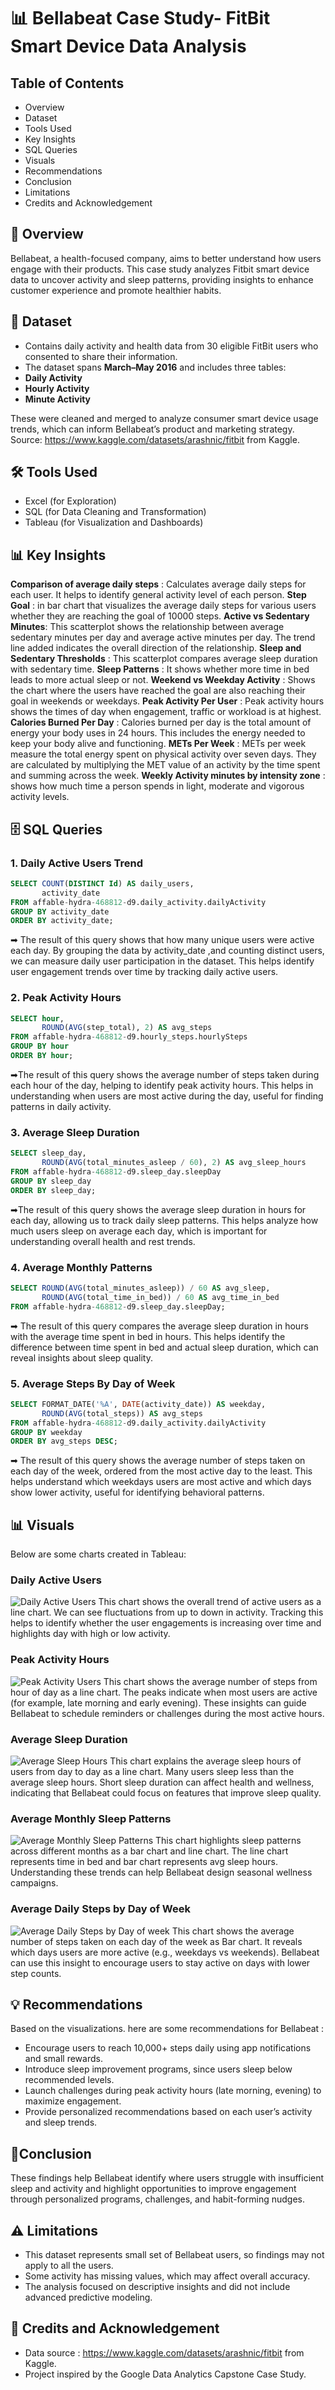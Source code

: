 # 📊 Bellabeat Case Study- FitBit Smart Device Data Analysis

## Table of Contents
- Overview
- Dataset
- Tools Used
- Key Insights
- SQL Queries
- Visuals
- Recommendations
- Conclusion
- Limitations
- Credits and Acknowledgement

## 📌 Overview
Bellabeat, a health-focused company, aims to better understand how users engage with their products. This case study analyzes Fitbit smart device data to uncover activity and sleep patterns, providing insights to enhance customer experience and promote healthier habits.

## 📁 Dataset
- Contains daily activity and health data from 30 eligible FitBit users who consented to share their information.
- The dataset spans **March–May 2016** and includes three tables:  
- **Daily Activity**  
- **Hourly Activity** 
- **Minute Activity**  

These were cleaned and merged to analyze consumer smart device usage trends, which can inform Bellabeat’s product and marketing strategy.  
Source: https://www.kaggle.com/datasets/arashnic/fitbit from Kaggle.

## 🛠️ Tools Used
- Excel (for Exploration)
- SQL (for Data Cleaning and Transformation)
- Tableau (for Visualization and Dashboards)

## 📊 Key Insights
**Comparison of average daily steps** : Calculates average daily steps for each user. It helps to identify general activity level of each person. 
**Step Goal** : in bar chart that visualizes the average daily steps for various users whether they are reaching the goal of 10000 steps.
**Active vs Sedentary Minutes**: This scatterplot shows the relationship between average sedentary minutes per day and average active minutes per day. The trend line added indicates the overall direction of the relationship.
**Sleep and Sedentary Thresholds** : This scatterplot compares average sleep duration with sedentary time. 
**Sleep Patterns** : It shows whether more time in bed leads to more actual sleep or not.
**Weekend vs Weekday Activity** : Shows the chart where the users have reached the goal are also reaching their goal in weekends or weekdays.
**Peak Activity Per User** : Peak activity hours shows the times of day when engagement, traffic or workload is at highest.
**Calories Burned Per Day** : Calories burned per day is the total amount of energy your body uses in 24 hours. This includes the energy needed to keep your body alive and functioning.
**METs Per Week** : METs per week measure the total energy spent on physical activity over seven days. They are calculated by multiplying the MET value of an activity by the time spent and summing across the week. 
**Weekly Activity minutes by intensity zone** :  shows how much time a person spends in light, moderate and vigorous activity levels. 





## 🗄️ SQL Queries
### 1. Daily Active Users Trend
```sql
SELECT COUNT(DISTINCT Id) AS daily_users, 
       activity_date 
FROM affable-hydra-468812-d9.daily_activity.dailyActivity
GROUP BY activity_date
ORDER BY activity_date;
```
➡ The result of this query shows that how many unique users were active each day. By grouping the data by activity_date ,and counting distinct users, we can measure daily user participation in the dataset. This helps identify user engagement trends over time by tracking daily active users.

### 2. Peak Activity Hours
```sql
SELECT hour, 
       ROUND(AVG(step_total), 2) AS avg_steps
FROM affable-hydra-468812-d9.hourly_steps.hourlySteps
GROUP BY hour
ORDER BY hour;
```
➡The result of this query shows the average number of steps taken during each hour of the day, helping to identify peak activity hours. This helps in understanding when users are most active during the day, useful for finding patterns in daily activity.

### 3. Average Sleep Duration
```sql
SELECT sleep_day, 
       ROUND(AVG(total_minutes_asleep / 60), 2) AS avg_sleep_hours
FROM affable-hydra-468812-d9.sleep_day.sleepDay
GROUP BY sleep_day
ORDER BY sleep_day;
```
➡The result of this query shows the average sleep duration in hours for each day, allowing us to track daily sleep patterns. This helps analyze how much users sleep on average each day, which is important for understanding overall health and rest trends.

### 4. Average Monthly Patterns
```sql
SELECT ROUND(AVG(total_minutes_asleep)) / 60 AS avg_sleep, 
       ROUND(AVG(total_time_in_bed)) / 60 AS avg_time_in_bed
FROM affable-hydra-468812-d9.sleep_day.sleepDay;
```
➡ The result of this query compares the average sleep duration in hours with the average time spent in bed in hours. This helps identify the difference between time spent in bed and actual sleep duration, which can reveal insights about sleep quality.

### 5. Average Steps By Day of Week
```sql
SELECT FORMAT_DATE('%A', DATE(activity_date)) AS weekday, 
       ROUND(AVG(total_steps)) AS avg_steps
FROM affable-hydra-468812-d9.daily_activity.dailyActivity
GROUP BY weekday
ORDER BY avg_steps DESC;
```
➡ The result of this query shows the average number of steps taken on each day of the week, ordered from the most active day to the least. This helps understand which weekdays users are most active and which days show lower activity, useful for identifying behavioral patterns.

## 📊 Visuals
Below are some charts created in Tableau:

### Daily Active Users
![Daily Active Users](daily-active-users-trend.png)
This chart shows the overall trend of active users as a line chart. We can see fluctuations from up to down in activity. Tracking this helps to identify  whether the user engagements is increasing over time and highlights day with high or low activity.

### Peak Activity Hours
![Peak Activity Users](peak-activity-hours.png)
This chart shows the average number of steps from hour of day as a line chart. The peaks indicate when most users are active (for example, late morning and early evening). These insights can guide Bellabeat to schedule reminders or challenges during the most active hours.  


### Average Sleep Duration
![Average Sleep Hours](average-sleep-duration.png)
This chart explains the average sleep hours of users from day to day as a line chart. Many users sleep less than the average sleep hours. Short sleep duration can affect health and wellness, indicating that Bellabeat could focus on features that improve sleep quality.  


### Average Monthly Sleep Patterns
![Average Monthly Sleep Patterns](avg-sleep-vs-time-in-bed.png)
This chart highlights sleep patterns across different months as a bar chart and line chart. The line chart represents time in bed and bar chart represents avg sleep hours. Understanding these trends can help Bellabeat design seasonal wellness campaigns.

### Average Daily Steps by Day of Week
![Average Daily Steps by Day of week](avg-steps-by-week.png)
This chart shows the average number of steps taken on each day of the week as Bar chart. It reveals which days users are more active (e.g., weekdays vs weekends). Bellabeat can use this insight to encourage users to stay active on days with lower step counts.  

## 💡 Recommendations
Based on the visualizations. here are some recommendations for Bellabeat :
- Encourage users to reach 10,000+ steps daily using app notifications and small rewards.
- Introduce sleep improvement programs, since users sleep below recommended levels.
- Launch challenges during peak activity hours (late morning, evening) to maximize engagement.
- Provide personalized recommendations based on each user’s activity and sleep trends.

## 📍Conclusion
These findings help Bellabeat identify where users struggle with insufficient sleep and activity and highlight opportunities to improve engagement through personalized programs, challenges, and habit-forming nudges.

## ⚠️ Limitations
- This dataset represents small set of Bellabeat users, so findings may not apply to all the users.
- Some activity has missing values, which may affect overall accuracy.
- The analysis focused on descriptive insights and did not include advanced predictive modeling.

## 🙏 Credits and Acknowledgement
- Data source : https://www.kaggle.com/datasets/arashnic/fitbit from Kaggle.
- Project inspired by the Google Data Analytics Capstone Case Study.














